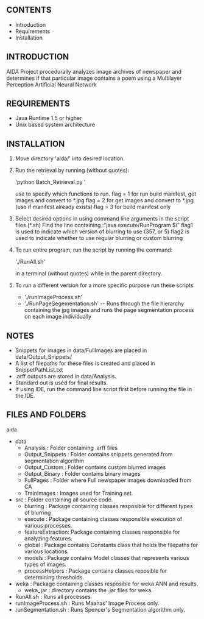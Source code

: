 CONTENTS
----------------------
* Introduction
* Requirements
* Installation


INTRODUCTION
------------
AIDA Project procedurally analyzes image archives of newspaper and 
determines if that particular image contains a poem using a Multilayer Perception
Artificial Neural Network

REQUIREMENTS
------------
* Java Runtime 1.5 or higher
* Unix based system architecture

INSTALLATION
------------
1. Move directory 'aida/' into desired location.
2. Run the retrieval by running (without quotes):

	'python Batch_Retrieval.py <flag> <begin year> <end year>'
 	
	use <flag> to specify which functions to run. 
	flag = 1 for run build manifest, get images and convert to *.jpg
	flag = 2 for get images and convert to *.jpg (use if manifest already exists)
	flag = 3 for build manifest only 

3. Select desired options in using command line arguments in the script files (*.sh)
	Find the line containing :"java execute/RunProgram <flag1> <flag2> $i"
	flag1 is used to indicate which version of blurring to use (357, or 5)
	flag2 is used to indicate whether to use regular blurring or custom blurring
4. To run entire program, run the script by running the command:

	'./RunAll.sh'

   in a terminal (without quotes) while in the parent directory. 

5. To run a different version for a more specific purpose run these scripts
	
	* './runImageProcess.sh'
	* './RunPageSegementation.sh' -- Runs through the file hierarchy containing the jpg images and runs the page segmentation process on each image individually

NOTES
-----
* Snippets for images in data/FullImages are placed in data/Output_Snippets/
* A list of filepaths for these files is created and placed in SnippetPathList.txt
* .arff outputs are stored in data/Analysis.
* Standard out is used for final results.
* If using IDE, run the command line script first before running the file in
  the IDE.

FILES AND FOLDERS
-----------------
aida  
+ data  
    - Analysis : Folder containing .arff files  
    - Output_Snippets : Folder contains snippets generated from segmentation algorithm  
    - Output_Custom : Folder contains custom blurred images  
    - Output_Binary : Folder contains binary images  
    - FullPages : Folder where Full newspaper images downloaded from CA  
    - TrainImages : Images used for Training set.  
+ src : Folder containing all source code.  
    - blurring : Package containing classes resposible for different types of blurring  
    - execute : Package containing classes responsible execution of various processes.  
    - featureExtraction: Package containing classes responsible for analyzing features.  
    - global : Package contains Constants class that holds the filepaths for various locations.  
    - models : Package contains Model classes that represents various types of images.  
    - processHelpers : Package contains classes reposible for determining thresholds.  
+ weka : Package containing classes resposible for weka ANN and results.  
    - weka_jar : directory contains the .jar files for weka.  
+ RunAll.sh : Runs all processes  
+ runImageProcess.sh : Runs Maanas' Image Process only.  
+ runSegmentation.sh : Runs Spencer's Segmentation algorithm only.  
